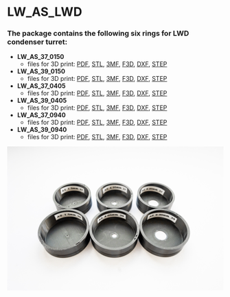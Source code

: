 # LW_AS_LWD

### The package contains the following six rings for **LWD** condenser turret:

- **LW_AS_37_0150**
  - files for 3D print: [PDF](data/LW_AS_37_0150.pdf), [STL](data/LW_AS_37_0150.stl), [3MF](data/LW_AS_37_0150.3mf), [F3D](data/LW_AS_37_0150.f3d), [DXF](data/LW_AS_37_0150.dxf), [STEP](data/LW_AS_37_0150.step)
- **LW_AS_39_0150**
  - files for 3D print: [PDF](data/LW_AS_39_0150.pdf), [STL](data/LW_AS_39_0150.stl), [3MF](data/LW_AS_39_0150.3mf), [F3D](data/LW_AS_39_0150.f3d), [DXF](data/LW_AS_39_0150.dxf), [STEP](data/LW_AS_39_0150.step)
- **LW_AS_37_0405**
  - files for 3D print: [PDF](data/LW_AS_37_0405.pdf), [STL](data/LW_AS_37_0405.stl), [3MF](data/LW_AS_37_0405.3mf), [F3D](data/LW_AS_37_0405.f3d), [DXF](data/LW_AS_37_0405.dxf), [STEP](data/LW_AS_37_0405.step)
- **LW_AS_39_0405**
  - files for 3D print: [PDF](data/LW_AS_39_0405.pdf), [STL](data/LW_AS_39_0405.stl), [3MF](data/LW_AS_39_0405.3mf), [F3D](data/LW_AS_39_0405.f3d), [DXF](data/LW_AS_39_0405.dxf), [STEP](data/LW_AS_39_0405.step)
- **LW_AS_37_0940**
  - files for 3D print: [PDF](data/LW_AS_37_0940.pdf), [STL](data/LW_AS_37_0940.stl), [3MF](data/LW_AS_37_0940.3mf), [F3D](data/LW_AS_37_0940.f3d), [DXF](data/LW_AS_37_0940.dxf), [STEP](data/LW_AS_37_0940.step)
- **LW_AS_39_0940**
  - files for 3D print: [PDF](data/LW_AS_39_0940.pdf), [STL](data/LW_AS_39_0940.stl), [3MF](data/LW_AS_39_0940.3mf), [F3D](data/LW_AS_39_0940.f3d), [DXF](data/LW_AS_39_0940.dxf), [STEP](data/LW_AS_39_0940.step)

![](img/LW_AS_LWD.jpg)